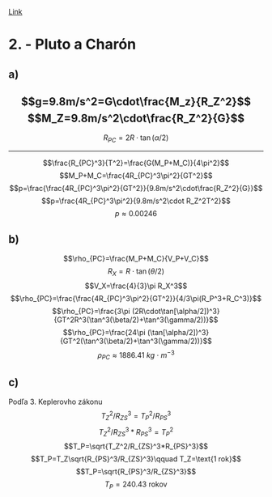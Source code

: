 [Link](https://www.iuventa.sk/wp-content/uploads/2021/11/F63dkCul22.pdf)

# 2. - Pluto a Charón

## a)
$$g=9.8m/s^2=G\cdot\frac{M_z}{R_Z^2}$$
$$M_Z=9.8m/s^2\cdot\frac{R_Z^2}{G}$$
---
$$R_{PC}=2R\cdot\tan(\alpha/2)$$

---
$$\frac{R_{PC}^3}{T^2}=\frac{G(M_P+M_C)}{4\pi^2}$$
$$M_P+M_C=\frac{4R_{PC}^3\pi^2}{GT^2}$$
$$p=\frac{\frac{4R_{PC}^3\pi^2}{GT^2}}{9.8m/s^2\cdot\frac{R_Z^2}{G}}$$
$$p=\frac{4R_{PC}^3\pi^2}{9.8m/s^2\cdot R_Z^2T^2}$$
$$p\approx 0.00246$$

## b)
$$\rho_{PC}=\frac{M_P+M_C}{V_P+V_C}$$
$$R_X=R\cdot\tan(\theta/2)$$
$$V_X=\frac{4}{3}\pi R_X^3$$
$$\rho_{PC}=\frac{\frac{4R_{PC}^3\pi^2}{GT^2}}{4/3\pi(R_P^3+R_C^3)}$$
$$\rho_{PC}=\frac{3\pi (2R\cdot\tan[\alpha/2])^3}{GT^2R^3(\tan^3(\beta/2)+\tan^3(\gamma/2))}$$
$$\rho_{PC}=\frac{24\pi (\tan[\alpha/2])^3}{GT^2(\tan^3(\beta/2)+\tan^3(\gamma/2))}$$
$$\rho_{PC}\approx1886.41\ kg\ \cdot\ m^{-3}$$

## c)
Podľa 3. Keplerovho zákonu
$$T_Z^2/R_{ZS}^3=T_P^2/R_{PS}^3$$
$$T_Z^2/R_{ZS}^3*R_{PS}^3=T_P^2$$
$$T_P=\sqrt{T_Z^2/R_{ZS}^3*R_{PS}^3}$$
$$T_P=T_Z\sqrt{R_{PS}^3/R_{ZS}^3}\qquad T_Z=\text{1 rok}$$
$$T_P=\sqrt{R_{PS}^3/R_{ZS}^3}$$
$$T_P=240.43\text{ rokov}$$

